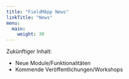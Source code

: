 ```yaml
---
title: "FieldMApp News"
linkTitle: "News"
menu:
  main:
    weight: 30
---
```


Zukünftiger Inhalt:
- Neue Module/Funktionalitäten
- Kommende Veröffentlichungen/Workshops